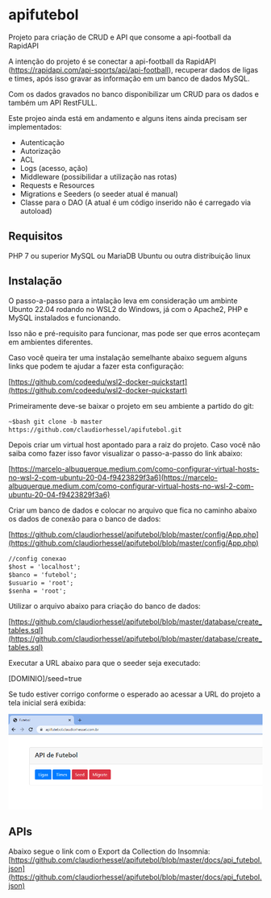 # apifutebol
Projeto para criação de CRUD e API que consome a api-football da RapidAPI

A intenção do projeto é se conectar a api-football da RapidAPI (https://rapidapi.com/api-sports/api/api-football), recuperar dados de ligas e times, após isso gravar as informação em um banco de dados MySQL.

Com os dados gravados no banco disponibilizar um CRUD para os dados e também um API RestFULL.

Este projeo ainda está em andamento e alguns itens ainda precisam ser implementados:

- Autenticação
- Autorização
- ACL
- Logs (acesso, ação)
- Middleware (possibilidar a utilização nas rotas)
- Requests e Resources
- Migrations e Seeders (o seeder atual é manual)
- Classe para o DAO (A atual é um código inserido não é carregado via autoload)

## Requisitos
PHP 7 ou superior
MySQL ou MariaDB
Ubuntu ou outra distribuição linux

## Instalação
O passo-a-passo para a intalação leva em consideração um ambinte Ubunto 22.04 rodando no WSL2 do Windows, já com o Apache2, PHP e MySQL instalados e funcionando.

Isso não e pré-requisito para funcionar, mas pode ser que erros aconteçam em ambientes diferentes.

Caso você queira ter uma instalação semelhante abaixo seguem alguns links que podem te ajudar a fazer esta configuração:

[https://github.com/codeedu/wsl2-docker-quickstart](https://github.com/codeedu/wsl2-docker-quickstart)

Primeiramente deve-se baixar o projeto em seu ambiente a partido do git:

```
~$bash git clone -b master https://github.com/claudiorhessel/apifutebol.git
```

Depois criar um virtual host apontado para a raiz do projeto. Caso você não saiba como fazer isso favor visualizar o passo-a-passo do link abaixo:

[https://marcelo-albuquerque.medium.com/como-configurar-virtual-hosts-no-wsl-2-com-ubuntu-20-04-f9423829f3a6](https://marcelo-albuquerque.medium.com/como-configurar-virtual-hosts-no-wsl-2-com-ubuntu-20-04-f9423829f3a6)

Criar um banco de dados e colocar no arquivo que fica no caminho abaixo os dados de conexão para o banco de dados:

[https://github.com/claudiorhessel/apifutebol/blob/master/config/App.php](https://github.com/claudiorhessel/apifutebol/blob/master/config/App.php)

```
//config conexao
$host = 'localhost';
$banco = 'futebol';
$usuario = 'root';
$senha = 'root';
```

Utilizar o arquivo abaixo para criação do banco de dados:

[https://github.com/claudiorhessel/apifutebol/blob/master/database/create_tables.sql](https://github.com/claudiorhessel/apifutebol/blob/master/database/create_tables.sql)

Executar a URL abaixo para que o seeder seja executado:

[DOMINIO]/seed=true

Se tudo estiver corrigo conforme o esperado ao acessar a URL do projeto a tela inicial será exibida:

![Tela inicial do sistema](public/images/tela_inicial.png)

## APIs
Abaixo segue o link com o Export da Collection do Insomnia:
[https://github.com/claudiorhessel/apifutebol/blob/master/docs/api_futebol.json](https://github.com/claudiorhessel/apifutebol/blob/master/docs/api_futebol.json)


